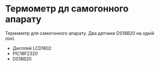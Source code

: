 # Термометр дл самогонного апарату

Термометр для самогонного апарату. Два датчики
DS18B20 на одній лінії.


* Дисплей LCD1602
* PIC18F2320
* DS18B20


